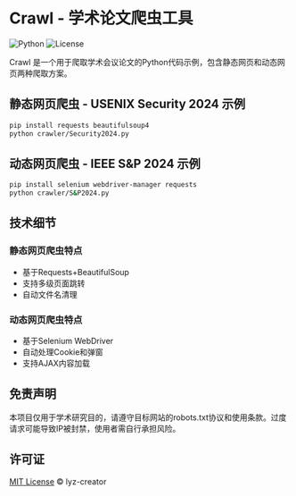 # Crawl - 学术论文爬虫工具

![Python](https://img.shields.io/badge/Python-3.9+-blue.svg)
![License](https://img.shields.io/badge/License-MIT-green.svg)

Crawl 是一个用于爬取学术会议论文的Python代码示例，包含静态网页和动态网页两种爬取方案。

## 静态网页爬虫 - USENIX Security 2024 示例
```bash
pip install requests beautifulsoup4
python crawler/Security2024.py
```
## 动态网页爬虫 - IEEE S&P 2024 示例
```bash
pip install selenium webdriver-manager requests
python crawler/S&P2024.py
```

## 技术细节

### 静态网页爬虫特点
- 基于Requests+BeautifulSoup
- 支持多级页面跳转  
- 自动文件名清理

### 动态网页爬虫特点  
- 基于Selenium WebDriver
- 自动处理Cookie和弹窗
- 支持AJAX内容加载

## 免责声明
本项目仅用于学术研究目的，请遵守目标网站的robots.txt协议和使用条款。过度请求可能导致IP被封禁，使用者需自行承担风险。

## 许可证
[MIT License](https://opensource.org/license/mit) © lyz-creator
